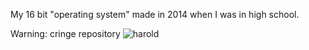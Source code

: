My 16 bit "operating system" made in 2014 when I was in high school. 

Warning: cringe repository ![harold](https://emoji.gg/assets/emoji/9233-hide-the-pain-harold.png)

